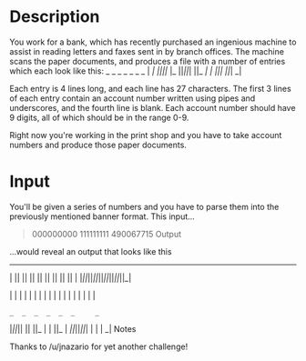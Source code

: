 # Description

You work for a bank, which has recently purchased an ingenious machine to assist in reading letters and faxes sent in by branch offices. The machine scans the paper documents, and produces a file with a number of entries which each look like this:
    _  _     _  _  _  _  _
  | _| _||_||_ |_   ||_||_|
  ||_  _|  | _||_|  ||_| _| 

Each entry is 4 lines long, and each line has 27 characters. The first 3 lines of each entry contain an account number written using pipes and underscores, and the fourth line is blank. Each account number should have 9 digits, all of which should be in the range 0-9.

Right now you're working in the print shop and you have to take account numbers and produce those paper documents.

# Input

You'll be given a series of numbers and you have to parse them into the previously mentioned banner format. This input...

>000000000
111111111
490067715
Output

...would reveal an output that looks like this
 _  _  _  _  _  _  _  _  _ 
| || || || || || || || || |
|_||_||_||_||_||_||_||_||_|


 |  |  |  |  |  |  |  |  |
 |  |  |  |  |  |  |  |  |

    _  _  _  _  _  _     _ 
|_||_|| || ||_   |  |  ||_ 
  | _||_||_||_|  |  |  | _|
Notes

Thanks to /u/jnazario for yet another challenge!


